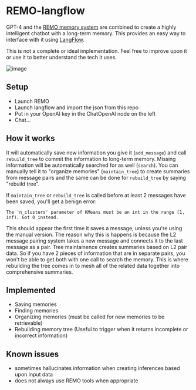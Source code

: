 # REMO-langflow
GPT-4 and the [REMO memory system](https://github.com/daveshap/REMO_Framework) are combined to create a highly intelligent chatbot with a long-term memory. This provides an easy way to interface with it using [LangFlow](https://github.com/logspace-ai/langflow).

This is not a complete or ideal implementation. Feel free to improve upon it or use it to better understand the tech it uses.

![image](https://user-images.githubusercontent.com/123516285/232272096-23763e8a-9f44-446a-80c9-ea4a696bb0b5.png)

## Setup
- Launch REMO
- Launch langflow and import the json from this repo
- Put in your OpenAI key in the ChatOpenAI node on the left
- Chat...

## How it works
It will automatically save new information you give it (`add_message`) and call `rebuild_tree` to commit the information to long-term memory. Missing information will be automatically searched for as well (`search`). You can manually tell it to "organize memories" (`maintain_tree`) to create summaries from message pairs and the same can be done for `rebuild_tree` by saying "rebuild tree". 

If `maintain_tree` or `rebuild_tree` is called before at least 2 messages have been saved, you'll get a benign error:
```
The 'n_clusters' parameter of KMeans must be an int in the range [1, inf). Got 0 instead.
```
This should appear the first time it saves a message, unless you're using the manual version. The reason why this is happens is because the L2 message pairing system takes a new message and connects it to the last message as a pair. Tree maintainence creates summaries based on L2 pair data. So if you have 2 pieces of information that are in separate pairs, you won't be able to get both with one call to search the memory. This is where rebuilding the tree comes in to mesh all of the related data together into comprehensive summaries.

## Implemented
- Saving memories
- Finding memories
- Organizing memories (must be called for new memories to be retrievable)
- Rebuilding memory tree (Useful to trigger when it returns incomplete or incorrect information)

## Known issues
- sometimes hallucinates information when creating inferences based upon input data
- does not always use REMO tools when appropriate
